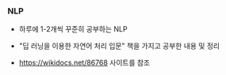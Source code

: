 ### NLP

* 하루에 1-2개씩 꾸준히 공부하는 NLP

* "딥 러닝을 이용한 자연어 처리 입문" 책을 가지고 공부한 내용 및 정리

* https://wikidocs.net/86768 사이트를 참조

